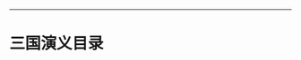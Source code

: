 <h1 style="text-align:center;background-image: url('_images/cover.jpg');background-size:cover">
<br>
<br>
<br>
<br>
<br>
<br>
<br>
<br>
<br>
<br>
<br>
<br>
<br>
<br>
<br>
<br>
<br>
<br>
<br>
<br>
</h1>

---

# 三国演义目录 &emsp;&emsp;&emsp;&emsp;&emsp;&emsp;&emsp;&emsp;&emsp;&emsp;&emsp;

```{tableofcontents}
```